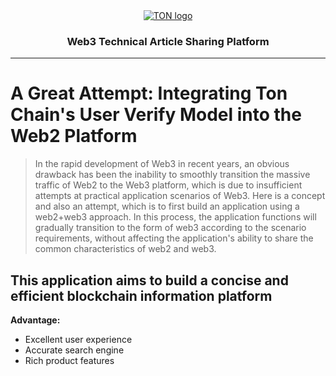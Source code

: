 <div align="center">
  <a href="https://ethereum.org/en/">
      <img alt="TON logo" src="https://github.com/0xdoomxy/blog/blob/main/images/favicon.svg">
  </a>
  <h3>Web3 Technical Article Sharing Platform</h3>
  <hr/>
</div>


# A Great Attempt: Integrating Ton Chain's User Verify Model into the Web2 Platform



> In the rapid development of Web3 in recent years, an obvious drawback has been the inability to smoothly transition the massive traffic of Web2 to the Web3 platform, which is due to insufficient attempts at practical application scenarios of Web3. Here is a concept and also an attempt, which is to first build an application using a web2+web3 approach. In this process, the application functions will gradually transition to the form of web3 according to the scenario requirements, without affecting the application's ability to share the common characteristics of web2 and web3.

## This application aims to build a concise and efficient blockchain information platform

**Advantage:**

+ Excellent user experience
+ Accurate search engine
+ Rich product features



